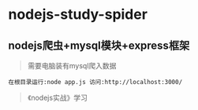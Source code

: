 # nodejs-study-spider
## nodejs爬虫+mysql模块+express框架

>需要电脑装有mysql爬入数据

`
在根目录运行:node app.js
访问:http://localhost:3000/
`

> 《nodejs实战》学习
